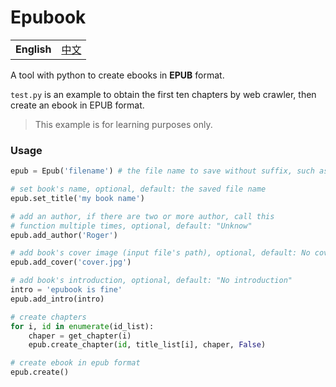 # Epubook

<table>
  <tr>
    <td><b>English</b></td>
    <td><a href="./README_ZH.md">中文</a></td>
  </tr>
</table>

A tool with python to create ebooks in **EPUB** format.

`test.py` is an example to obtain the first ten chapters by web crawler, then 
create an ebook in EPUB format.

> This example is for learning purposes only.

### Usage
```python
epub = Epub('filename') # the file name to save without suffix, such as mybook

# set book's name, optional, default: the saved file name
epub.set_title('my book name')

# add an author, if there are two or more author, call this 
# function multiple times, optional, default: "Unknow"
epub.add_author('Roger')

# add book's cover image (input file's path), optional, default: No cover
epub.add_cover('cover.jpg')

# add book's introduction, optional, default: "No introduction"
intro = 'epubook is fine'
epub.add_intro(intro)

# create chapters
for i, id in enumerate(id_list):
    chaper = get_chapter(i)
    epub.create_chapter(id, title_list[i], chaper, False)

# create ebook in epub format
epub.create()

```